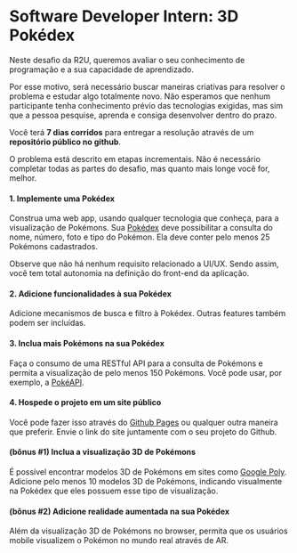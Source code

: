 # Software Developer Intern: 3D Pokédex

Neste desafio da R2U, queremos avaliar o seu conhecimento de programação e a sua capacidade de aprendizado.

Por esse motivo, será necessário buscar maneiras criativas para resolver o problema e estudar algo totalmente novo. Não esperamos que nenhum participante tenha conhecimento prévio das tecnologias exigidas, mas sim que a pessoa pesquise, aprenda e consiga desenvolver dentro do prazo.

Você terá **7 dias corridos** para entregar a resolução através de um **repositório público no github**. 

O problema está descrito em etapas incrementais. Não é necessário completar todas as partes do desafio, mas quanto mais longe você for, melhor.

#### 1. Implemente uma Pokédex

Construa uma web app, usando qualquer tecnologia que conheça, para a visualização de Pokémons. Sua [Pokédex](https://bulbapedia.bulbagarden.net/wiki/Pok%C3%A9dex) deve possibilitar a consulta do nome, número, foto e tipo do Pokémon. Ela deve conter pelo menos 25 Pokémons cadastrados.

Observe que não há nenhum requisito relacionado a UI/UX. Sendo assim, você tem total autonomia na definição do front-end da aplicação.

#### 2. Adicione funcionalidades à sua Pokédex

Adicione mecanismos de busca e filtro à Pokédex. Outras features também podem ser incluídas.

#### 3. Inclua mais Pokémons na sua Pokédex

Faça o consumo de uma RESTful API para a consulta de Pokémons e permita a visualização de pelo menos 150 Pokémons. Você pode usar, por exemplo, a [PokéAPI](https://pokeapi.co/).

#### 4. Hospede o projeto em um site público

Você pode fazer isso através do [Github Pages](https://pages.github.com/) ou qualquer outra maneira que preferir. Envie o link do site juntamente com o seu projeto do Github.

#### (bônus #1) Inclua a visualização 3D de Pokémons

É possível encontrar modelos 3D de Pokémons em sites como [Google Poly](https://poly.google.com/search/pok%C3%A9mon). Adicione pelo menos 10 modelos 3D de Pokémons, indicando visualmente na Pokédex que eles possuem esse tipo de visualização.

#### (bônus #2) Adicione realidade aumentada na sua Pokédex

Além da visualização 3D de Pokémons no browser, permita que os usuários mobile visualizem o Pokémon no mundo real através de AR.